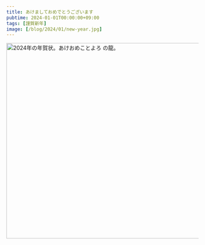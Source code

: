 ```yaml
---
title: あけましておめでとうございます
pubtime: 2024-01-01T00:00:00+09:00
tags: [謹賀新年]
image: [/blog/2024/01/new-year.jpg]
---
```


<img alt="2024年の年賀状。あけおめことよろ の龍。" src="/blog/2024/01/new-year.jpg" width="512" height="512" center />
